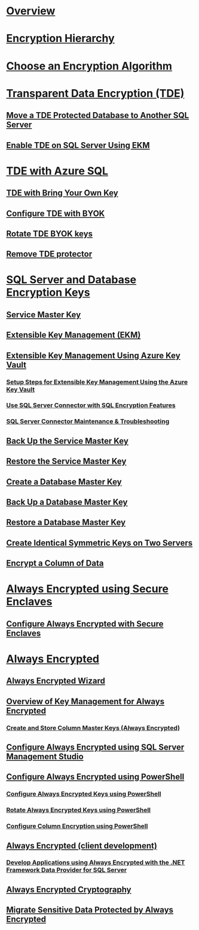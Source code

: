 # [Overview](sql-server-encryption.md)  
# [Encryption Hierarchy](encryption-hierarchy.md)  
# [Choose an Encryption Algorithm](choose-an-encryption-algorithm.md)  
# [Transparent Data Encryption (TDE)](transparent-data-encryption.md)  
## [Move a TDE Protected Database to Another SQL Server](move-a-tde-protected-database-to-another-sql-server.md)  
## [Enable TDE on SQL Server Using EKM](enable-tde-on-sql-server-using-ekm.md)  
# [TDE with Azure SQL](transparent-data-encryption-azure-sql.md)  
## [TDE with Bring Your Own Key](transparent-data-encryption-byok-azure-sql.md)
## [Configure TDE with BYOK](transparent-data-encryption-byok-azure-sql-configure.md)
## [Rotate TDE BYOK keys](transparent-data-encryption-byok-azure-sql-key-rotation.md)
## [Remove TDE protector](transparent-data-encryption-byok-azure-sql-remove-tde-protector.md)
# [SQL Server and Database Encryption Keys](sql-server-and-database-encryption-keys-database-engine.md)  
## [Service Master Key](service-master-key.md)  
## [Extensible Key Management (EKM)](extensible-key-management-ekm.md)  
## [Extensible Key Management Using Azure Key Vault](extensible-key-management-using-azure-key-vault-sql-server.md)  
### [Setup Steps for Extensible Key Management Using the Azure Key Vault](setup-steps-for-extensible-key-management-using-the-azure-key-vault.md)  
### [Use SQL Server Connector with SQL Encryption Features](use-sql-server-connector-with-sql-encryption-features.md)  
### [SQL Server Connector Maintenance & Troubleshooting](sql-server-connector-maintenance-troubleshooting.md)  
## [Back Up the Service Master Key](back-up-the-service-master-key.md)  
## [Restore the Service Master Key](restore-the-service-master-key.md)  
## [Create a Database Master Key](create-a-database-master-key.md)  
## [Back Up a Database Master Key](back-up-a-database-master-key.md)  
## [Restore a Database Master Key](restore-a-database-master-key.md)  
## [Create Identical Symmetric Keys on Two Servers](create-identical-symmetric-keys-on-two-servers.md)  
## [Encrypt a Column of Data](encrypt-a-column-of-data.md)  
# [Always Encrypted using Secure Enclaves](always-encrypted-enclaves.md)  
## [Configure Always Encrypted with Secure Enclaves](configure-always-encrypted-enclaves.md)  
# [Always Encrypted](always-encrypted-database-engine.md)  
## [Always Encrypted Wizard](always-encrypted-wizard.md)  
## [Overview of Key Management for Always Encrypted](overview-of-key-management-for-always-encrypted.md)  
### [Create and Store Column Master Keys (Always Encrypted)](create-and-store-column-master-keys-always-encrypted.md)  
## [Configure Always Encrypted using SQL Server Management Studio](configure-always-encrypted-using-sql-server-management-studio.md)  
## [Configure Always Encrypted using PowerShell](configure-always-encrypted-using-powershell.md)  
### [Configure Always Encrypted Keys using PowerShell](configure-always-encrypted-keys-using-powershell.md)  
### [Rotate Always Encrypted Keys using PowerShell](rotate-always-encrypted-keys-using-powershell.md)  
### [Configure Column Encryption using PowerShell](configure-column-encryption-using-powershell.md)  
## [Always Encrypted (client development)](always-encrypted-client-development.md)  
### [Develop Applications using Always Encrypted with the .NET Framework Data Provider for SQL Server](develop-using-always-encrypted-with-net-framework-data-provider.md)  
## [Always Encrypted Cryptography](always-encrypted-cryptography.md)  
## [Migrate Sensitive Data Protected by Always Encrypted](migrate-sensitive-data-protected-by-always-encrypted.md)  
